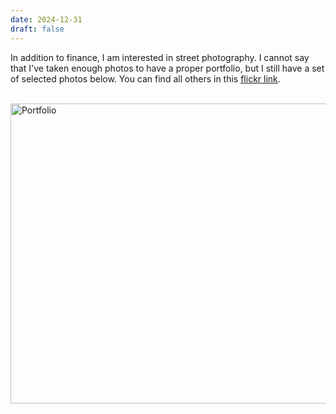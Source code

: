```yaml
---
date: 2024-12-31
draft: false
---
```


In addition to finance, I am interested in street photography. I cannot say that I've taken enough photos to have a proper portfolio, but I still have a set of selected photos below. You can find all others in this <u>[flickr link](https://www.flickr.com/photos/gzkbs)</u>.
<br></br>

<a data-flickr-embed="true" data-header="true" href="https://www.flickr.com/photos/gzkbs/albums/72157630836200868" title="Portfolio"><img src="https://live.staticflickr.com/8379/8474551222_4b38d73243_z.jpg" width="640" height="480" alt="Portfolio"/></a><script async src="//embedr.flickr.com/assets/client-code.js" charset="utf-8"></script>

